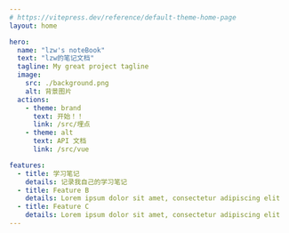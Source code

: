 ```yaml
---
# https://vitepress.dev/reference/default-theme-home-page
layout: home

hero:
  name: "lzw's noteBook"
  text: "lzw的笔记文档"
  tagline: My great project tagline
  image: 
    src: ./background.png
    alt: 背景图片
  actions:
    - theme: brand
      text: 开始！！
      link: /src/埋点
    - theme: alt
      text: API 文档
      link: /src/vue

features:
  - title: 学习笔记
    details: 记录我自己的学习笔记
  - title: Feature B
    details: Lorem ipsum dolor sit amet, consectetur adipiscing elit
  - title: Feature C
    details: Lorem ipsum dolor sit amet, consectetur adipiscing elit
---
```


